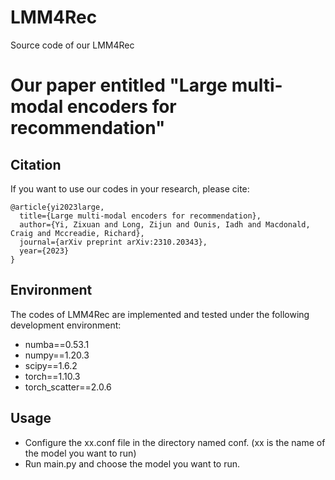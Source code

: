 # LMM4Rec
Source code of our LMM4Rec

# Our paper entitled "Large multi-modal encoders for recommendation"

## Citation
If you want to use our codes in your research, please cite:
```
@article{yi2023large,
  title={Large multi-modal encoders for recommendation},
  author={Yi, Zixuan and Long, Zijun and Ounis, Iadh and Macdonald, Craig and Mccreadie, Richard},
  journal={arXiv preprint arXiv:2310.20343},
  year={2023}
}

```

## Environment
The codes of LMM4Rec are implemented and tested under the following development environment:
* numba==0.53.1
* numpy==1.20.3
* scipy==1.6.2
* torch==1.10.3
* torch_scatter==2.0.6


## Usage
* Configure the xx.conf file in the directory named conf. (xx is the name of the model you want to run)</li>
* Run main.py and choose the model you want to run.</li>

